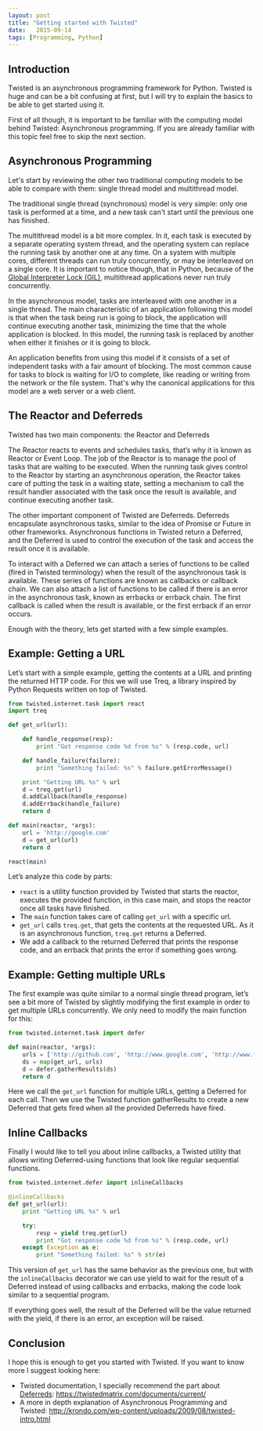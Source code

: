 ```yaml
---
layout: post
title: "Getting started with Twisted"
date:   2015-09-14
tags: [Programming, Python]
---
```


## Introduction

Twisted is an asynchronous programming framework for Python. Twisted is huge and can be a bit confusing at first, but I will try to explain the basics to be able to get started using it.

First of all though, it is important to be familiar with the computing model behind Twisted: Asynchronous programming. If you are already familiar with this topic feel free to skip the next section.

## Asynchronous Programming

Let's start by reviewing the other two traditional computing models to be able to compare with them: single thread model and multithread model.

The traditional single thread (synchronous) model is very simple: only one task is performed at a time, and a new task can't start until the previous one has finished.

The multithread model is a bit more complex. In it, each task is executed by a separate operating system thread, and the operating system can replace the running task by another one at any time. On a system with multiple cores, different threads can run truly concurrently, or may be interleaved on a single core. It is important to notice though, that in Python, because of the [Global Interpreter Lock (GIL)](https://wiki.python.org/moin/GlobalInterpreterLock), multithread applications never run truly concurrently.

In the asynchronous model, tasks are interleaved with one another in a single thread. The main characteristic of an application following this model is that when the task being run is going to block, the application will continue executing another task, minimizing the time that the whole application is blocked. In this model, the running task is replaced by another when either it finishes or it is going to block.

An application benefits from using this model if it consists of a set of independent tasks with a fair amount of blocking. The most common cause for tasks to block is waiting for I/O to complete, like reading or writing from the network or the file system. That's why the canonical applications for this model are a web server or a web client.

## The Reactor and Deferreds

Twisted has two main components: the Reactor and Deferreds

The Reactor reacts to events and schedules tasks, that’s why it is known as Reactor or Event Loop. The job of the Reactor is to manage the pool of tasks that are waiting to be executed. When the running task gives control to the Reactor by starting an asynchronous operation, the Reactor takes care of putting the task in a waiting state, setting a mechanism to call the result handler associated with the task once the result is available, and continue executing another task.

The other important component of Twisted are Deferreds. Deferreds encapsulate asynchronous tasks, similar to the idea of Promise or Future in other frameworks. Asynchronous functions in Twisted return a Deferred, and the Deferred is used to control the execution of the task and access the result once it is available.

To interact with a Deferred we can attach a series of functions to be called (fired in Twisted terminology) when the result of the asynchronous task is available. These series of functions are known as callbacks or callback chain. We can also attach a list of functions to be called if there is an error in the asynchronous task, known as errbacks or errback chain. The first callback is called when the result is available, or the first errback if an error occurs.

Enough with the theory, lets get started with a few simple examples.

## Example: Getting a URL

Let’s start with a simple example, getting the contents at a URL and printing the returned HTTP code. For this we will use Treq, a library inspired by Python Requests written on top of Twisted.

```python
from twisted.internet.task import react
import treq

def get_url(url):

    def handle_response(resp):
        print "Got response code %d from %s" % (resp.code, url)

    def handle_failure(failure):
        print "Something failed: %s" % failure.getErrorMessage()

    print "Getting URL %s" % url
    d = treq.get(url)
    d.addCallback(handle_response)
    d.addErrback(handle_failure)
    return d

def main(reactor, *args):
    url = 'http://google.com'
    d = get_url(url)
    return d

react(main)
```

Let’s analyze this code by parts:

* ```react``` is a utility function provided by Twisted that starts the reactor, executes the provided function, in this case main, and stops the reactor once all tasks have finished.
* The ```main``` function takes care of calling ```get_url``` with a specific url.
* ```get_url``` calls ```treq.get```, that gets the contents at the requested URL. As it is an asynchronous function, ```treq.get``` returns a Deferred.
* We add a callback to the returned Deferred that prints the response code, and an errback that prints the error if something goes wrong.

## Example: Getting multiple URLs

The first example was quite similar to a normal single thread program, let’s see a bit more of Twisted by slightly modifying the first example in order to get multiple URLs concurrently. We only need to modify the main function for this:

```python
from twisted.internet.task import defer

def main(reactor, *args):
    urls = ['http://github.com', 'http://www.google.com', 'http://www.facebook.com']
    ds = map(get_url, urls)
    d = defer.gatherResults(ds)
    return d
```

Here we call the ```get_url``` function for multiple URLs, getting a Deferred for each call. Then we use the Twisted function gatherResults to create a new Deferred that gets fired when all the provided Deferreds have fired.

## Inline Callbacks

Finally I would like to tell you about inline callbacks, a Twisted utility that allows writing Deferred-using functions that look like regular sequential functions.

```python
from twisted.internet.defer import inlineCallbacks

@inlineCallbacks
def get_url(url):
    print "Getting URL %s" % url

    try:
        resp = yield treq.get(url)
        print "Got response code %d from %s" % (resp.code, url)    
    except Exception as e:
        print "Something failed: %s" % str(e)

```

This version of ```get_url``` has the same behavior as the previous one, but with the ```inlineCallbacks``` decorator we can use yield to wait for the result of a Deferred instead of using callbacks and errbacks, making the code look similar to a sequential program.

If everything goes well, the result of the Deferred will be the value returned with the yield, if there is an error, an exception will be raised.

## Conclusion

I hope this is enough to get you started with Twisted. If you want to know more I suggest looking here:

* Twisted documentation, I specially recommend the part about [Deferreds](https://twistedmatrix.com/documents/current/core/howto/defer.html): https://twistedmatrix.com/documents/current/
* A more in depth explanation of Asynchronous Programming and Twisted: http://krondo.com/wp-content/uploads/2009/08/twisted-intro.html
